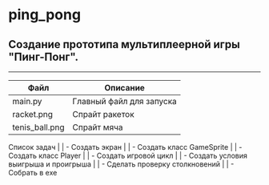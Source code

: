 # ping_pong
## Создание прототипа мультиплеерной игры "Пинг-Понг".
---
| Файл| Описание|
|-----|---------|
| main.py| Главный файл для запуска|
| racket.png| Спрайт ракеток|
| tenis_ball.png| Спрайт мяча|

Список задач
| | - Создать экран
| | - Создать класс GameSprite
| | - Создать класс Player
| | - Создать игровой цикл
| | - Создать условия выигрыша и проигрыша
| | - Сделать проверку столкновений
| | - Собрать в exe
